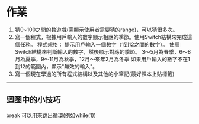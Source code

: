 # 作業
1. 猜0~100之間的數遊戲(需顯示使用者需要猜的range)，可以猜很多次。
2. 寫一個程式，根據用戶輸入的數字顯示相應的季節。使用Switch結構來完成這個任務。
程式規格：
提示用戶輸入一個數字（1到12之間的數字）。
使用Switch結構來判斷輸入的數字，然後顯示對應的季節。
3～5月為春季，6～8月為夏季，9～11月為秋季，12月～來年2月為冬季
如果用戶輸入的數字不在1到12的範圍內，顯示"無效的輸入"。
3. 寫一個現在學過的所有程式結構以及其他的小筆記(最好課本上貼標籤)
---
## 迴圈中的小技巧
break
可以用來跳出循環(例如while(1))
 
